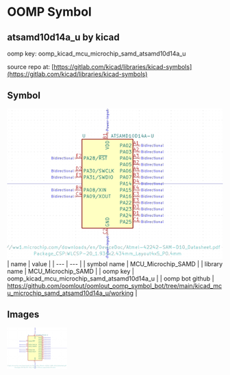 # OOMP Symbol  
## atsamd10d14a_u  by kicad  
  
oomp key: oomp_kicad_mcu_microchip_samd_atsamd10d14a_u  
  
source repo at: [https://gitlab.com/kicad/libraries/kicad-symbols](https://gitlab.com/kicad/libraries/kicad-symbols)  
## Symbol  
  
[![working.png](working_600.png)](working.png)  
| name | value | 
| --- | --- | 
| symbol name | MCU_Microchip_SAMD | 
| library name | MCU_Microchip_SAMD | 
| oomp key | oomp_kicad_mcu_microchip_samd_atsamd10d14a_u | 
| oomp bot github | https://github.com/oomlout/oomlout_oomp_symbol_bot/tree/main/kicad_mcu_microchip_samd_atsamd10d14a_u/working | 
## Images  
  
[![working.png](working_140.png)](working.png)  
